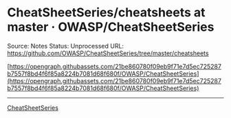 # CheatSheetSeries/cheatsheets at master · OWASP/CheatSheetSeries

Source: Notes
Status: Unprocessed
URL: https://github.com/OWASP/CheatSheetSeries/tree/master/cheatsheets

[https://opengraph.githubassets.com/21be860780f09eb9f71e7d5ec725287b7557f8bd4f6f85a8224b7081d68f680f/OWASP/CheatSheetSeries](https://opengraph.githubassets.com/21be860780f09eb9f71e7d5ec725287b7557f8bd4f6f85a8224b7081d68f680f/OWASP/CheatSheetSeries)

---

[CheatSheetSeries](CheatSheetSeries%20cheatsheets%20at%20master%20%C2%B7%20OWASP%20Che%20c3681373121a4cd7a3462ae19e5e9d72/CheatSheetSeries)